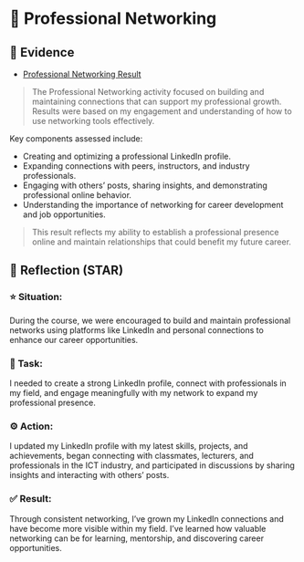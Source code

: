 # 🧠 Professional Networking

## 📎 Evidence
- [Professional Networking Result](./evidence/professional-networking.pdf)
> The Professional Networking activity focused on building and maintaining connections that can support my professional growth. Results were based on my engagement and understanding of how to use networking tools effectively.

Key components assessed include:
- Creating and optimizing a professional LinkedIn profile.
- Expanding connections with peers, instructors, and industry professionals.
- Engaging with others’ posts, sharing insights, and demonstrating professional online behavior.
- Understanding the importance of networking for career development and job opportunities.
> This result reflects my ability to establish a professional presence online and maintain relationships that could benefit my future career.

## 💬 Reflection (STAR)

### ⭐ Situation:
During the course, we were encouraged to build and maintain professional networks using platforms like LinkedIn and personal connections to enhance our career opportunities.

### 🎯 Task:
I needed to create a strong LinkedIn profile, connect with professionals in my field, and engage meaningfully with my network to expand my professional presence.

### ⚙️ Action:
I updated my LinkedIn profile with my latest skills, projects, and achievements, began connecting with classmates, lecturers, and professionals in the ICT industry, and participated in discussions by sharing insights and interacting with others’ posts.

### ✅ Result:
Through consistent networking, I’ve grown my LinkedIn connections and have become more visible within my field. I’ve learned how valuable networking can be for learning, mentorship, and discovering career opportunities.

